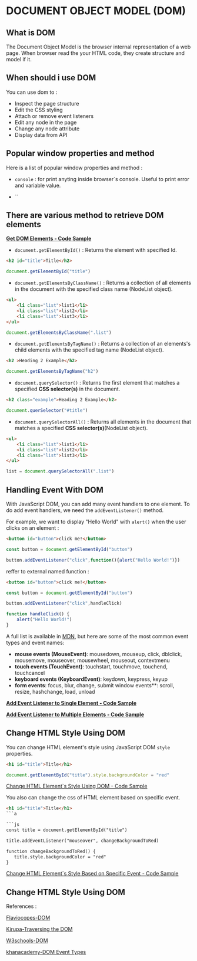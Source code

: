 # DOCUMENT OBJECT MODEL (DOM)

## What is DOM

The Document Object Model is the browser internal representation of a web page. When browser read the your HTML code, they create structure and model if it.

## When should i use DOM

You can use dom to :

* Inspect the page structure
* Edit the CSS styling
* Attach or remove event listeners
* Edit any node in the page
* Change any node attribute
* Display data from API

## Popular window properties and method

Here is a list of popular window properties and method :

* `console` : for print anyting inside browser`s console. Useful to print error and variable value. 

* ``


## There are various method to retrieve DOM elements

**[Get DOM Elements - Code Sample](https://codepen.io/impatbyte-network/pen/OBqQNx?editors=1010)**

* `document.getElementById()` : Returns the element with specified Id.

```html
<h2 id="title">Title</h2>
```

```js
document.getElementById("title")
```

* `document.getElementsByClassName()` : Returns a collection of all elements in the document with the specified class name (NodeList object).

```html
<ul>
    <li class="list">list1</li>
    <li class="list">list2</li>
    <li class="list">list3</li>
</ul>
```

```js
document.getElementsByClassName(".list")
```


* `document.getElementsByTagName()` : Returns a collection of an elements's child elements with the specified tag name (NodeList object).

```html
<h2 >Heading 2 Example</h2>
```

```js
document.getElementsByTagName("h2")
```

* `document.querySelector()` : Returns the first element that matches a specified **CSS selector(s)** in the document.

```html
<h2 class="example">Heading 2 Example</h2>
```

```js
document.querSelector("#title")
```

* `document.querySelectorAll()` : Returns all elements in the document that matches a specified **CSS selector(s)**(NodeList object).

```html
<ul>
    <li class="list">list1</li>
    <li class="list">list2</li>
    <li class="list">list3</li>
</ul>
```

```js
list = document.querySelectorAll(".list")
```

## Handling Event With DOM

With JavaScript DOM, you can add many event handlers to one element. To do add event handlers, we need the `addEventListener()` method.

For example, we want to display "Hello World" with `alert()` when the user clicks on an element :

```html
<button id="button">click me!</button>
```
```js
const button = document.getElementById("button")

button.addEventListener("click",function(){alert("Hello World!")})
```

reffer to external named function :

```html
<button id="button">click me!</button>
```
```js
const button = document.getElementById("button")

button.addEventListener("click",handleClick)

function handleClick() { 
    alert("Hello World!") 
}
```

 A full list is available in [MDN](https://developer.mozilla.org/en-US/docs/Web/Events), but here are some of the most common event types and event names:

 * **mouse events (MouseEvent)**: mousedown, mouseup, click, dblclick, mousemove, mouseover, mousewheel, mouseout, contextmenu
* **touch events (TouchEvent)**: touchstart, touchmove, touchend, touchcancel
* **keyboard events (KeyboardEvent)**: keydown, keypress, keyup
* **form events**: focus, blur, change, submit
window events**: scroll, resize, hashchange, load, unload


**[Add Event Listener to Single Element  - Code Sample](https://codepen.io/impatbyte-network/pen/VEgpKw)**

**[Add Event Listener to Multiple Elements - Code Sample](https://codepen.io/impatbyte-network/pen/VEgpKw)**


## Change HTML Style Using DOM

You can change HTML element's style using JavaScript DOM `style` properties.

```html
<h1 id="title">Title</h1>
```

```js
document.getElementById("title").style.backgroundColor = "red"
```

[Change HTML Element`s Style Using DOM - Code Sample](https://codepen.io/impatbyte-network/pen/QZoreQ/?editors=1010)

You also can change the css of HTML element based on specific event.


 ```html
<h1 id="title">Title</h1>
```a

```js
const title = document.getElementById("title")

title.addEventListener("mouseover", changeBackgroundToRed)

function changeBackgroundToRed() {
    title.style.backgroundColor = "red"
}
```

[Change HTML Element`s Style Based on Specific Event - Code Sample](https://codepen.io/impatbyte-network/pen/MPxXjL?editors=1010#0)


## Change HTML Style Using DOM












References :

[Flaviocopes-DOM](https://flaviocopes.com/dom/)

[Kirupa-Traversing the DOM](https://www.kirupa.com/html5/traversing_the_dom.htm)

[W3schools-DOM](https://www.w3schools.com/js/js_htmldom.asp)

[khanacademy-DOM Event Types](https://www.khanacademy.org/computing/computer-programming/html-css-js/html-js-dom-events/a/dom-event-types)

